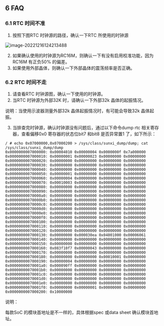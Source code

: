 ## 6 FAQ

### 6.1 RTC 时间不准

1. 按照下图RTC 时钟源的路径，确认一下RTC 所使用的时钟源

![image-20221216124213488](https://photos.100ask.net/Tina-Sdk/Linux_RTC_DevGuide_image-20221216124213488.png)

2. 如果确认使用的时钟源为RC16M，则确认一下有没有启用校准功能，因为RC16M 有正负50% 的偏差。
3. 如果使用外部晶体，则确认一下外部晶体的震荡频率是否正确。

### 6.2 RTC 时间不走

1. 请查看RTC 时钟源图，确认一下使用的时钟源。
2. 当RTC 时钟源为外部32K 时，请确认一下外部32k 晶体的起振情况。

说明：当使用示波器测量外部32k 晶体起振情况时，有可能会导致32k 晶体起振。

3. 当排查完时钟源，确认时钟源没有问题后，通过以下命令dump rtc 相关寄存器，查看偏移0x0 寄存器的状态位bit7 和bit8 是否异常置1 了，如下所示：

```
/ # echo 0x07000000,0x07000200 > /sys/class/sunxi_dump/dump; cat /sys/class/sunxi_dump/dump
0x0000000007000000: 0x00004010 0x00000004 0x0000000f 0x7a000000
0x0000000007000010: 0x00000001 0x00000023 0x00000000 0x00000000
0x0000000007000020: 0x00000000 0x00000000 0x00000000 0x00000000
0x0000000007000030: 0x00000000 0x00000000 0x00000000 0x00000000
0x0000000007000040: 0x00000000 0x00000000 0x00000000 0x00000000
0x0000000007000050: 0x00000001 0x00000000 0x00000000 0x00000000
0x0000000007000060: 0x00000004 0x00000000 0x00000000 0x00000000
0x0000000007000070: 0x00010003 0x00000000 0x00000000 0x00000000
0x0000000007000080: 0x00000000 0x00000000 0x00000000 0x00000000
0x0000000007000090: 0x00000000 0x00000000 0x00000000 0x00000000
0x00000000070000a0: 0x00000000 0x00000000 0x00000000 0x00000000
0x00000000070000b0: 0x00000000 0x00000000 0x00000000 0x00000000
0x00000000070000c0: 0x00000000 0x00000000 0x00000000 0x00000000
0x00000000070000d0: 0x00000000 0x00000000 0x00000000 0x00000000
0x00000000070000e0: 0x00000000 0x00000000 0x00000000 0x00000000
0x00000000070000f0: 0x00000000 0x00000000 0x00000000 0x00000000
0x0000000007000100: 0x00000000 0x00000000 0x00000000 0x00000000
0x0000000007000110: 0x00000000 0x00000000 0x00000000 0x00000000
0x0000000007000120: 0x00000000 0x00000000 0x00000000 0x00000000
0x0000000007000130: 0x00000000 0x000030ea 0x04001000 0x00006061
0x0000000007000140: 0x00000000 0x00000000 0x00000000 0x00000000
0x0000000007000150: 0x00000000 0x00000000 0x00000000 0x00000000
0x0000000007000160: 0x083f10f7 0x00000043 0x00000000 0x00000000
0x0000000007000170: 0x00000000 0x00000000 0x00000000 0x00000000
0x0000000007000180: 0x00000000 0x00000000 0x00010001 0x00000000
0x0000000007000190: 0x00000004 0x00000000 0x00000000 0x00000000
0x00000000070001a0: 0x000090ff 0x00000000 0x00000000 0x00000000
0x00000000070001b0: 0x00000000 0x00000000 0x00000000 0x00000000
0x00000000070001c0: 0x00000000 0x00000000 0x00000000 0x00000000
0x00000000070001d0: 0x00000000 0x00000000 0x00000000 0x00000000
0x00000000070001e0: 0x00000000 0x00000000 0x00000000 0x00000000
0x00000000070001f0: 0x00000000 0x00000001 0x00000000 0x00000000
0x0000000007000200: 0x10000000
```

说明：

每款SoC 的模块首地址是不一样的，具体根据spec 或data sheet 确认模块首地址。